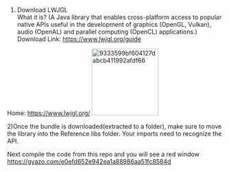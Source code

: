 1) Download LWJGL  
What it is? (A Java library that enables cross-platform access to popular native APIs useful in the development of graphics (OpenGL, Vulkan), audio (OpenAL) and parallel computing (OpenCL) applications.)
Download Link: https://www.lwjgl.org/guide

Home: https://www.lwjgl.org/
<img width="156" alt="9333599bf604127dabcb411992afdf66" src="https://user-images.githubusercontent.com/80206848/192084508-81b98ca0-ef3c-4e0f-9afc-12685b12a38c.png">


2)Once the bundle is downloaded(extracted to a folder), make sure to move the library into the Reference libs folder. 
Your imports need to recognize the API.

Next compile the code from this repo and you will see a red window
https://gyazo.com/e0efd652e942ea1a88986aa51fc8584d

